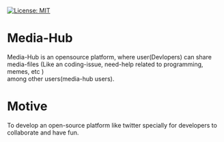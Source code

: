 [![License: MIT](https://img.shields.io/badge/License-MIT-yellow.svg)](https://opensource.org/licenses/MIT)


# Media-Hub
Media-Hub is an opensource platform, where user(Devlopers) can share media-files (Like an coding-issue, need-help related to programming, memes, etc )</br> among other users(media-hub users).

# Motive
To develop an open-source platform like twitter specially for developers to collaborate and have fun.

